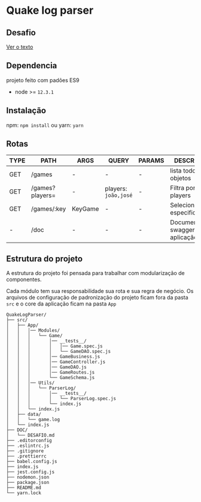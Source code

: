 # Quake log parser
## Desafio
[Ver o texto](DOC/DESAFIO.md)
## Dependencia
projeto feito com padões ES9
- node >= `12.3.1`
## Instalação
npm:
`npm install`
ou
yarn:
`yarn`
## Rotas

| TYPE | PATH | ARGS | QUERY | PARAMS | DESCRIÇÃO |
|------|------|------|-------|--------|-----------|
|GET| /games | - | - | - | lista todos objetos |
|GET| /games?players= | - | players: `joão,josé` | - | Filtra por players |
|GET| /games/:key | KeyGame | - | - | Seleciona jogo especifico |
| - | /doc | - | - | - | Documentação swagger da aplicação |

## Estrutura do projeto
A estrutura do projeto foi pensada para trabalhar com modularização de componentes.

Cada módulo tem sua responsabilidade sua rota e sua regra de negócio. Os arquivos de configuração de padronização do projeto ficam fora da pasta `src` e o core da aplicação ficam na pasta `App`
```
QuakeLogParser/
├── src/
│   ├── App/
│   │   │── Modules/
│   │   │   └── Game/
│   │   │       │── __tests__/
│   │   │       │   │── Game.spec.js
│   │   │       │   └── GameDAO.spec.js
│   │   │       │── GameBusiness.js
│   │   │       │── GameController.js
│   │   │       │── GameDAO.js
│   │   │       │── GameRoutes.js
│   │   │       └── GameSchema.js
│   │   │── Utils/
│   │   │   └── ParserLog/
│   │   │       │── __tests__/
│   │   │       │   └── ParserLog.spec.js
│   │   │       └── index.js
│   │   └── index.js
│   ├── data/
│   │   └── game.log
│   └── index.js
├── DOC/
│   └── DESAFIO.md
├── .editorconfig
├── .eslintrc.js
├── .gitignore
├── .prettierrc
├── babel.config.js
├── index.js
├── jest.config.js
├── nodemon.json
├── package.json
├── README.md
└── yarn.lock
```


